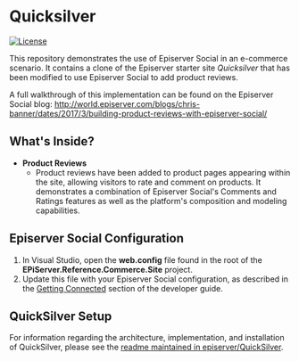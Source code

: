 ﻿Quicksilver 
===========
[![License](http://img.shields.io/:license-apache-blue.svg?style=flat-square)](http://www.apache.org/licenses/LICENSE-2.0.html)

This repository demonstrates the use of Episerver Social in an e-commerce scenario. It contains a clone of the Episerver starter site *Quicksilver* that has been modified to use Episerver Social to add product reviews.

A full walkthrough of this implementation can be found on the Episerver Social blog:
http://world.episerver.com/blogs/chris-banner/dates/2017/3/building-product-reviews-with-episerver-social/

What's Inside?
------------
* **Product Reviews**
  * Product reviews have been added to product pages appearing within the site, allowing visitors to rate and comment on products. It demonstrates a combination of Episerver Social's Comments and Ratings features as well as the platform's composition and modeling capabilities.

Episerver Social Configuration
------------
1. In Visual Studio, open the **web.config** file found in the root of the **EPiServer.Reference.Commerce.Site** project.
2. Update this file with your Episerver Social configuration, as described in the [Getting Connected](http://world.episerver.com/documentation/developer-guides/social/social_platform-overview/Installing-Episerver-Social/#GettingConnected) section of the developer guide.

QuickSilver Setup
------------
For information regarding the architecture, implementation, and installation of QuickSilver, please see the [readme maintained in episerver/QuickSilver](https://github.com/episerver/Quicksilver). 